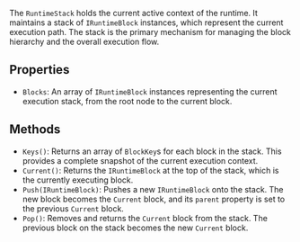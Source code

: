 The `RuntimeStack` holds the current active context of the runtime. It maintains a stack of `IRuntimeBlock` instances, which represent the current execution path. The stack is the primary mechanism for managing the block hierarchy and the overall execution flow.
## Properties

- `Blocks`: An array of `IRuntimeBlock` instances representing the current execution stack, from the root node to the current block.

## Methods

- `Keys()`: Returns an array of `BlockKey`s for each block in the stack. This provides a complete snapshot of the current execution context.
- `Current()`: Returns the `IRuntimeBlock` at the top of the stack, which is the currently executing block.
- `Push(IRuntimeBlock)`: Pushes a new `IRuntimeBlock` onto the stack. The new block becomes the `Current` block, and its `parent` property is set to the previous `Current` block.
- `Pop()`: Removes and returns the `Current` block from the stack. The previous block on the stack becomes the new `Current` block.
